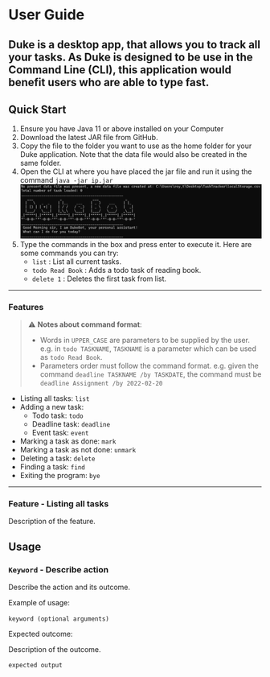 # User Guide
Duke is a desktop app, that allows you to track all your tasks.
As Duke is designed to be use in the Command Line (CLI), 
this application would benefit users who are able to type fast.
---
## Quick Start
1. Ensure you have Java 11 or above installed on your Computer
2. Download the latest JAR file from GitHub.
3. Copy the file to the folder you want to use as the home folder for your Duke application. 
Note that the data file would also be created in the same folder.
4. Open the CLI at where you have placed the jar file and run it using the command
   `java -jar ip.jar`
   <br>![Run Sample](https://raw.githubusercontent.com/froststein/ip/master/images/runSample.PNG)
5. Type the commands in the box and press enter to execute it. 
Here are some commands you can try:
   - `list` : List all current tasks.
   - `todo Read Book` : Adds a todo task of reading book.
   - `delete 1` : Deletes the first task from list.

---

### Features

> :warning: **Notes about command format**:
>- Words in `UPPER_CASE` are parameters to be supplied by the user.
    e.g. in `todo TASKNAME`, `TASKNAME` is a parameter which can be used as 
   `todo Read Book`.
>- Parameters order must follow the command format.
   e.g. given the command `deadline TASKNAME /by TASKDATE`, the command must be
   `deadline Assignment /by 2022-02-20`

* Listing all tasks: `list`
* Adding a new task:
   * Todo task: `todo`
   * Deadline task: `deadline`
   * Event task: `event`
* Marking a task as done: `mark`
* Marking a task as not done: `unmark`
* Deleting a task: `delete`
* Finding a task: `find`
* Exiting the program: `bye`

---

### Feature - Listing all tasks


Description of the feature.

## Usage

### `Keyword` - Describe action

Describe the action and its outcome.

Example of usage: 

`keyword (optional arguments)`

Expected outcome:

Description of the outcome.

```
expected output
```
